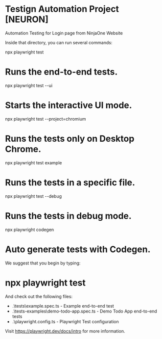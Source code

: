 # Testign Automation Project [NEURON]
Automation Testing for Login page from NinjaOne Website


Inside that directory, you can run several commands:

  npx playwright test
#    Runs the end-to-end tests.

  npx playwright test --ui
#    Starts the interactive UI mode.

  npx playwright test --project=chromium
#    Runs the tests only on Desktop Chrome.

  npx playwright test example
#    Runs the tests in a specific file.

  npx playwright test --debug
#    Runs the tests in debug mode.

  npx playwright codegen
#    Auto generate tests with Codegen.

We suggest that you begin by typing:

#    npx playwright test

And check out the following files:
  - .\tests\example.spec.ts - Example end-to-end test
  - .\tests-examples\demo-todo-app.spec.ts - Demo Todo App end-to-end tests
  - .\playwright.config.ts - Playwright Test configuration

Visit https://playwright.dev/docs/intro for more information.